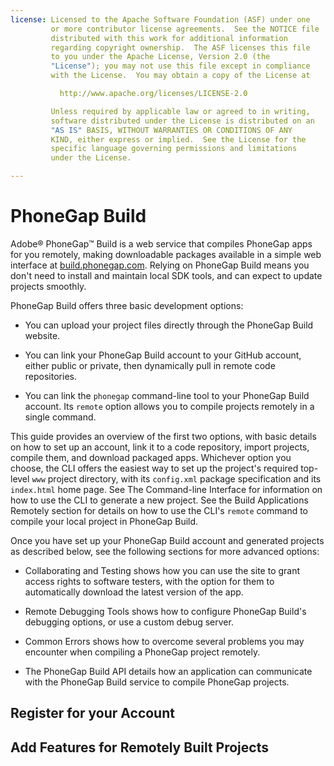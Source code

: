 ```yaml
---
license: Licensed to the Apache Software Foundation (ASF) under one
         or more contributor license agreements.  See the NOTICE file
         distributed with this work for additional information
         regarding copyright ownership.  The ASF licenses this file
         to you under the Apache License, Version 2.0 (the
         "License"); you may not use this file except in compliance
         with the License.  You may obtain a copy of the License at

           http://www.apache.org/licenses/LICENSE-2.0

         Unless required by applicable law or agreed to in writing,
         software distributed under the License is distributed on an
         "AS IS" BASIS, WITHOUT WARRANTIES OR CONDITIONS OF ANY
         KIND, either express or implied.  See the License for the
         specific language governing permissions and limitations
         under the License.

---
```


# PhoneGap Build

Adobe&reg; PhoneGap&trade; Build is a web service that compiles
PhoneGap apps for you remotely, making downloadable packages available
in a simple web interface at
[build.phonegap.com](http://build.phonegap.com).  Relying on PhoneGap
Build means you don't need to install and maintain local SDK tools,
and can expect to update projects smoothly.

PhoneGap Build offers three basic development options:

* You can upload your project files directly through the PhoneGap
  Build website.

* You can link your PhoneGap Build account to your GitHub account,
  either public or private, then dynamically pull in remote code
  repositories.

* You can link the `phonegap` command-line tool to your PhoneGap Build
  account. Its `remote` option allows you to compile projects remotely
  in a single command.

This guide provides an overview of the first two options, with basic
details on how to set up an account, link it to a code repository,
import projects, compile them, and download packaged apps.  Whichever
option you choose, the CLI offers the easiest way to set up the
project's required top-level `www` project directory, with its
`config.xml` package specification and its `index.html` home page.
See The Command-line Interface for information on how to use the CLI
to generate a new project.  See the Build Applications Remotely
section for details on how to use the CLI's `remote` command to
compile your local project in PhoneGap Build.

<!-- Q: is CLI's `login` command required once per project? -->

Once you have set up your PhoneGap Build account and generated
projects as described below, see the following sections for more
advanced options:

* Collaborating and Testing shows how you can use the site to grant
  access rights to software testers, with the option for them to
  automatically download the latest version of the app.

* Remote Debugging Tools shows how to configure PhoneGap Build's
  debugging options, or use a custom debug server.

* Common Errors shows how to overcome several problems you may
  encounter when compiling a PhoneGap project remotely.

* The PhoneGap Build API details how an application can communicate
  with the PhoneGap Build service to compile PhoneGap projects.

## Register for your Account

## Add Features for Remotely Built Projects

<!--

The first step is to register an account and log in - we'll assume
that you've gotten that far, and you're at the __+ new app__ form.

![New App Form](images/getting-started/new-app-form.png)

PhoneGap Build gives you two options - you can upload an existing
PhoneGap project either as a single `index.html` or a package zip
archive, or link the site to a source control repository (that is
publicly accessible -- we'll have support for private repositories
soon).

Your project, whether a source control repository or a zip archive,
can contain:

* `index.html` (the main page of your app)

* any other assets your app uses - JavaScript or CSS files, images,
  audio, video and whatnot

* a `config.xml` file, based on the [W3C widget
  spec](http://www.w3.org/TR/widgets/), that contains data about your
  application

* an app icon image - `png` files are the widest supported, and your
  best bet for now

Only `index.html` is required - any of your app properties can be
edited through the web interface.

If you haven't got an app at hand, the easiest way to get started is
with our [Getting Started](https://github.com/phonegap/phonegap-start)
GitHub repository.

![PhoneGap Start](images/getting-started/phonegap-start.png)

If you don't have a GitHub account, you can copy the `http` url for
the app - `http://github.com/phonegap/phonegap-start.git` - and put
that in the app field.

That will build the app right away, but if you have a GitHub account,
you can easily fork the app to make your own edits. Hit __Fork__, to
have your own copy of the source repository.

![alunny-Start](images/getting-started/alunny-start.png)

You probably want to customize the app a little at this point, so
clone the repository to do so:

        $ git clone https://github.com/alunny/phonegap-start.git

and open `config.xml` from the root of the repository. I'm going to
edit the following attributes:

* `<name>` will become `<name>alunny's Amazing app</name>`</span>

* `<description>` will become `<description>An Amazing app by
  alunny</description>`

* the `version` attribute on the root element will be `99.999`

* the `id` attribute on the root element will be `com.alunny.amazing`

* we can ignore the rest for the moment: most of those attributes are
  placeholders for future PhoneGap Build functionality

and let's change `icon.png` to something new:

![New Icon](images/getting-started/new-icon.png)

Alright, let's push those changes to our repo.

        $ git push origin master

![alunny-start with changes](images/getting-started/alunny-start-changes.png)

It's an app to be proud of, for sure. Now let's create the Amazing app
on PhoneGap Build - fill out the form - my public git url is
`http://github.com/alunny/phonegap-start.git`. Once pasted into the
repo field, your app should immediately begin uploading:

![New App Populated](images/getting-started/new-app-populated.png)

Once the app has been fetched, you can choose to enabled debugging and
hydration if you'd like. When everything looks okay, hit 'Ready to
build'.

![New App Ready](images/getting-started/new-app-ready.png)

Things are moving now! You should be able to see that PhoneGap Build
servers are spinning, and your app is being readied on six platforms.

![Spinners](images/getting-started/spinners.png)

Oh, looks like the downloads are ready. We'll get to those in a
second.

![Downloads Ready](images/getting-started/downloads-ready.png)

If you click the app title or icon, you will be taken to the app's
detail page. Under the "Settings" tab, you'll see the details we set
in `config.xml`, and our beautiful icon. If you'd like to make any
changes, simply make them in your Git repository.

Since we're linked to GitHub, you'll see a direct link to you latest
commit that Build has. There's also a link to update your PhoneGap app
to the latest commit you've made - this works for whichever code host
you choose. Again, for now, make sure the repository URL you've added
allows public read access.

Now for the apps themselves. It's not too difficult to install them
directly, depending on which platform you're using:

* __Android__: ensure your Android device can install `apk` files from
  unknown sources

* enter __Settings__ --&gt; __Applications__ --&gt; and enable
  __Unkown Sources__

* __webOS__: You cannot install webOS packages (`ipk` files) directly
  from the web; use Palm's `palm-install` utility for this

* __Symbian__: Download and open the `wgz` file on your device. Done!

* __BlackBerry__: Hit the `OTA install` link and follow the
  instructions on your device. We currently just support BlackBerry OS
  5.0 and above

* __Windows Phone__: You cannot install Windows Phone packages
  directly from the web; you will need to use Microsoft's tools

For the platforms that support direct installation (everything besides
webOS for the moment), you can either navigate to the site and touch
the appropriate link, or use the phone's camera to read the QR code
displayed with a QR code reader of your choice.

Now go write some great apps!

 # FAQ

Have a question about Adobe&reg; PhoneGap&trade; Build? Check out our FAQ
below. We’ll be adding to this FAQ regularly, so if you have questions
that need answering, [please ask us](http://community.phonegap.com).

 ## What is the PhoneGap Build service and how is it different from PhoneGap?

PhoneGap is a mobile application development framework, based upon the
open source [Apache Cordova](http://incubator.apache.org/cordova/)
project. It allows you to write an app once with HTML, CSS and
JavaScript, and then deploy it to a wide range of mobile devices
without losing the features of a native app.  PhoneGap Build is a
cloud-based service built on top of the PhoneGap framework. It allows
you to easily build those same mobile apps in the cloud.

 ## How do I get started with PhoneGap Build?

Simply upload your web assets - a ZIP file of HTML, CSS and
JavaScript, or a single index.html file - to PhoneGap Build, point us
to your Git or SVN repository. Then we’ll undertake the compilation
and packaging for you. In minutes, you’ll receive the download URLs
for all mobile platforms.

 ## Do I need to install anything before I use PhoneGap Build?

No!

 ## What about developer accounts and SDKs? Do I need to set those up before starting with PhoneGap Build?

No! But you might want to install some of the SDK emulators if you
don’t own a particular device that you want to test a build for.

 ## What do I do with my app when I get it back from PhoneGap Build? Is it ready for app store submission?

It depends on the platform that you're targeting. For the webOS and
Symbian platforms, you will get back a binary that is ready for
submission and distribution. For Android, iOS, and BlackBerry, you'll
need to provide the correct certificates and/or signing keys to allow
distribution. See our other documentation for more details on this
process.

 ## Can I build for iPhone?

Yes! Check out our [iOS Guide](/docs/ios-builds) for information on
how to get PhoneGap Build up and running with iOS.

 ## Can I integrate PhoneGap Build with my existing tools?

Yes! we now have an [API available](/docs/api) you can use over HTTPS
to build apps, and access data about your existing apps.

 ## Can I use PhoneGap Build with a private Github repository?

Yes!  As of the most recent update to PhoneGap Build, you can now
point the service at a private GitHub repository. Once your Build
account is connected to your GitHub account in the user settings, you
simply provide your authentication information and the Build service
uses it when creating new builds of your code.

 ## What is the difference between public and private apps?

Public apps have their source code hosted in a publicly accessible
GitHub repository.  Private apps have their source code hosted in a
private (non-publicly accessible) GitHub repository or are created
when a developer uploads a ZIP file containing the source code and
assets to the PhoneGap Build service.

 ## Where do I go to find PhoneGap Build help?

Ask a question on our community forum:
<http://community.phonegap.com>, or ask us on Twitter:
<http://twitter.com/PhoneGapBuild>

 # Preparing Your Application for PhoneGap Build

PhoneGap Build requires an application to be packaged in a specific
manner that may not be intuitive at first.

We use an open packaging model that follows the [W3C Widget
Packaging specification](http://www.w3.org/TR/widgets/).

The following is a guide to help package your application for PhoneGap
Build.

 ##Sections

1. [What Do I Upload?](#what_do_i_upload)

2. [How Do I Configure My Application?](#configure_application)

3. [What's Next?](#whats_next)

3. [Where can I Get Help?](#whats_next)

<a id="#what_do_i_upload"></a>

 ###What Do I Upload?

 ####Preparing the Assets

PhoneGap Build only requires the assets of your application. This is
essentially your www directory which contains your html, css, images,
js files, etc.

PhoneGap Build will most likely fail to compile your application
if native files are uploaded (.h, .m, .java, etc).

 ####Removing Unnecessary Files

Once you've included the necessary assets, remove the `phonegap.js`
(cordova.js) as Build will automatically inject it during compile
time.

 ####Why must you delete the `phonegap.js`?

PhoneGap requires a different JavaScript file for each platform and
using an incompatible `phonegap.js` will result in errors when
running your application.

 ####Making Sure You can Still Access the PhoneGap API

Once you've deleted the `phonegap.js` you'll need to make sure that your
application can still access the PhoneGap API.

To do so, simply ensure that the following reference is made in your `index.html`

        <script src="phonegap.js"></script>

<a id="#configure_application"></a>

 ###How Do I Configure My Application?

PhoneGap Build supports a configuration XML file, `config.xml`.

This configuration file allows you to modify things like the
application's title, icons, splash screens, and other properties.

For more information on the config.xml see our
[documentation](/docs/config-xml).

<a id="whats_next"></a>

 ###What's Next?

You should now be ready to proceed with building your application on
PhoneGap Build.

However, we also recommend reading the following documentation as it will help
achieve a better understanding of PhoneGap Build.

* [Start Compiling with PhoneGap Build](/docs/start).

* [Debugging Your Applications with PhoneGap Build](/docs/phonegap-debug)

<a id="help"></a>

 ###Where can I get help?

If you're running into errors during compilation we have prepared
a list of
[common errors and their solutions.](/docs/build-failed).

If your question has still not been answered, or you would like to
provide some feedback to our team we use our
[community support channel](http://community.phonegap.com)
for most of our communication. Don't hesitate to drop us a line!

-->
